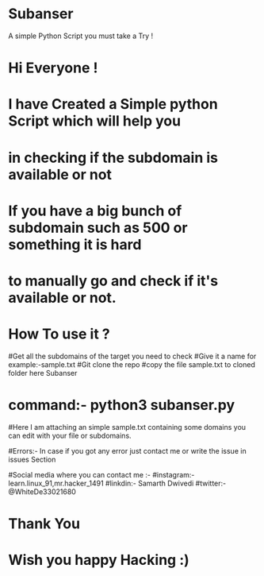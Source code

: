 # Subanser
A simple Python Script you must take a Try !

# Hi Everyone !
# I have Created a Simple python Script which will help you
# in checking if the subdomain is available or not
# If you have a big bunch of subdomain such as 500 or something it is hard
# to manually go and check if it's available or not.
# How To use it ?
#Get all the subdomains of the target you need to check
#Give it a name for example:-sample.txt
#Git clone the repo
#copy the file sample.txt to cloned folder here Subanser
# command:- python3 subanser.py
#Here I am attaching an simple sample.txt containing some domains you can edit with your file or subdomains.

#Errors:-
In case if you got any error just contact me or write the issue in issues Section


#Social media where you can contact me :-
#instagram:-learn.linux_91,mr.hacker_1491
#linkdin:- Samarth Dwivedi
#twitter:- @WhiteDe33021680


# Thank You
# Wish you happy Hacking :)
